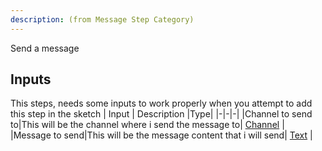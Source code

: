 ```yaml
---
description: (from Message Step Category)
---
```

Send a message

## Inputs
This steps, needs some inputs to work properly when you attempt to add this step in the sketch
| Input      | Description |Type|
|-|-|-|
|Channel to send to|This will be the channel where i send the message to| [ Channel](../inputs/channel.md) |
|Message to send|This will be the message content that i will send| [ Text](../inputs/text.md) |